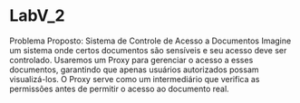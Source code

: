 # LabV_2

Problema Proposto: Sistema de Controle de Acesso a Documentos
Imagine um sistema onde certos documentos são sensíveis e seu acesso deve ser controlado. Usaremos um Proxy para gerenciar o acesso a esses documentos, garantindo que apenas usuários autorizados possam visualizá-los. O Proxy serve como um intermediário que verifica as permissões antes de permitir o acesso ao documento real.
